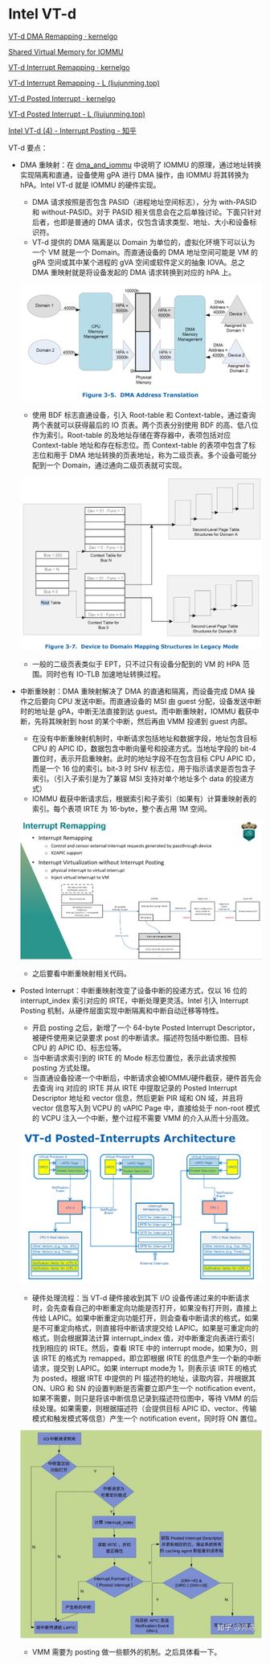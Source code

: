 

# Intel VT-d



[VT-d DMA Remapping · kernelgo](https://kernelgo.org/dma-remapping.html)

[Shared Virtual Memory for IOMMU](https://lwn.net/Articles/747230/)

[VT-d Interrupt Remapping · kernelgo](https://kernelgo.org/interrupt-remapping.html)

[VT-d Interrupt Remapping - L (liujunming.top)](http://liujunming.top/2020/10/10/VT-d-Interrupt-Remapping/)

[VT-d Posted Interrupt · kernelgo](https://kernelgo.org/posted-interrupt.html)

[VT-d Posted Interrupt - L (liujunming.top)](http://liujunming.top/2020/10/11/VT-d-Posted-Interrupt/)

[Intel VT-d (4) - Interrupt Posting - 知乎](https://zhuanlan.zhihu.com/p/51018597)

VT-d 要点：

- DMA 重映射：在 [dma_and_iommu](./dma_and_iommu.md) 中说明了 IOMMU 的原理，通过地址转换实现隔离和直通，设备使用 gPA 进行 DMA 操作，由 IOMMU 将其转换为 hPA。Intel VT-d 就是 IOMMU 的硬件实现。
  - DMA 请求按照是否包含 PASID（进程地址空间标志），分为 with-PASID 和 without-PASID。对于 PASID 相关信息会在之后单独讨论。下面只针对后者，也即是普通的 DMA 请求，仅包含请求类型、地址、大小和设备标识符。
  - VT-d 提供的 DMA 隔离是以 Domain 为单位的，虚拟化环境下可以认为一个 VM 就是一个 Domain。而直通设备的 DMA 地址空间可能是 VM 的 gPA 空间或其中某个进程的 gVA 空间或软件定义的抽象 IOVA。总之 DMA 重映射就是将设备发起的 DMA 请求转换到对应的 hPA 上。

  ![](images/vt-d.assets/image-20211201144613.png)

  - 使用 BDF 标志直通设备，引入 Root-table 和 Context-table，通过查询两个表就可以获得最后的 IO 页表。两个页表分别使用 BDF 的高、低八位作为索引。Root-table 的及地址存储在寄存器中，表项包括对应 Context-table 地址和存在标志位。而 Context-table 的表项中包含了标志位和用于 DMA 地址转换的页表地址，称为二级页表。多个设备可能分配到一个 Domain，通过通向二级页表就可实现。

  ![](images/vt-d.assets/image-20211201145255.png)

  - 一般的二级页表类似于 EPT，只不过只有设备分配到的 VM 的 HPA 范围。同时也有 IO-TLB 加速地址转换过程。

- 中断重映射：DMA 重映射解决了 DMA 的直通和隔离，而设备完成 DMA 操作之后要向 CPU 发送中断。而直通设备的 MSI 由 guest 分配，设备发送中断时的地址是 gPA，中断无法直接到达 guest。而中断重映射，IOMMU 截获中断，先将其映射到 host 的某个中断，然后再由 VMM 投递到 guest 内部。
  - 在没有中断重映射机制时，中断请求包括地址和数据字段，地址包含目标 CPU 的 APIC ID，数据包含中断向量号和投递方式。当地址字段的 bit-4 置位时，表示开启重映射。此时的地址字段不在包含目标 CPU APIC ID，而是一个 16 位的索引。bit-3 时 SHV 标志位，用于指示请求是否包含子索引。（引入子索引是为了兼容 MSI 支持对单个地址多个 data 的投递方式）
  - IOMMU 截获中断请求后，根据索引和子索引（如果有）计算重映射表的索引。每个表项 IRTE 为 16-byte，整个表占用 1M 空间。

  ![](images/vt-d.assets/image-20211201170500.png)

  - 之后要看中断重映射相关代码。

- Posted Interrupt：中断重映射改变了设备中断的投递方式，仅以 16 位的 interrupt_index 索引对应的 IRTE，中断处理更灵活。Intel 引入 Interrupt Posting 机制，从硬件层面实现中断隔离和中断自动迁移等特性。
  - 开启 posting 之后，新增了一个 64-byte Posted Interrupt Descriptor，被硬件使用来记录要求 post 的中断请求。描述符包括中断位图、目标 CPU 的 APIC ID、标志位等。
  - 当中断请求索引到的 IRTE 的 Mode 标志位置位，表示此请求按照 posting 方式处理。
  - 当直通设备投递一个中断后，中断请求会被IOMMU硬件截获，硬件首先会去查询 irq 对应的 IRTE 并从 IRTE 中提取记录的 Posted Interrupt Descriptor 地址和 vector 信息，然后更新 PIR 域和 ON 域，并且将 vector 信息写入到 VCPU 的 vAPIC Page 中，直接给处于 non-root 模式的 VCPU 注入一个中断，整个过程不需要 VMM 的介入从而十分高效。

  ![](images/vt-d.assets/image-20211202162412.png)

  - 硬件处理流程：当 VT-d 硬件接收到其下 I/O 设备传递过来的中断请求时，会先查看自己的中断重定向功能是否打开，如果没有打开则，直接上传给 LAPIC。如果中断重定向功能打开，则会查看中断请求的格式，如果是不可重定向格式，则直接将中断请求提交给 LAPIC。如果是可重定向的格式，则会根据算法计算 interrupt_index 值，对中断重定向表进行索引找到相应的 IRTE。然后，查看 IRTE 中的 interrupt mode，如果为0，则该 IRTE 的格式为 remapped，即立即根据 IRTE 的信息产生一个新的中断请求，提交到 LAPIC。如果 interrupt mode为 1，则表示该 IRTE 的格式为 posted，根据 IRTE 中提供的 PI 描述符的地址，读取内容，并根据其 ON、URG 和 SN 的设置判断是否需要立即产生一个 notification event，如果不需要，则只是将该中断信息记录到描述符位图中，等待 VMM 的后续处理。如果需要，则根据描述符（会提供目标 APIC ID、vector、传输模式和触发模式等信息）产生一个 notification event，同时将 ON 置位。

  ![](images/vt-d.assets/image-20211202164032.png)

  - VMM 需要为 posting 做一些额外的机制。之后具体看一下。